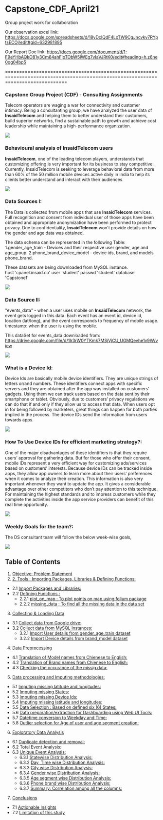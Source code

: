 # Capstone_CDF_April21

Group project work for collaboration

Our observation excel link:
https://docs.google.com/spreadsheets/d/18yDcIQdF4LxTW9CgJncvkv7RYptsECOj/edit#gid=632981895


Our Report Doc link:
https://docs.google.com/document/d/1-F9eYHbAQkO81y3Cm84ahFjoTObW5lWEg7vIaVJRtK0/edit#heading=h.z6ne0og04bp5

==================================================================================================================================

### Capstone Group Project (CDF) - **Consulting Assignments**

Telecom operators are waging a war for connectivity and customer intimacy. Being a consultanting group, we have analyzed the user data of **InsaidTelecom** and helping them to better understand their customers, build superior networks, find a sustainable path to growth and achieve cost leadership while maintaining a high-performance organization.

<img src="https://github.com/pathakchiranjit/Capstone_CDF_April21/blob/main/Picture/it-consulting-min.gif?raw=true" align='left'><br/>




### Behavioural analysis of **InsaidTelecom** users

**InsaidTelecom**, one of the leading telecom players, understands that customizing offering is very important for its business to stay competitive.
Currently, InsaidTelecom is seeking to leverage behavioral data from more than 60% of the 50 million mobile devices active daily in India to help its clients better understand and interact with their audiences.

<img src="https://github.com/pathakchiranjit/Capstone_CDF_April21/blob/main/Picture/Telecom-Industry.jpg?raw=true" align='left'><br/>




### **Data Sources I**:

The Data is collected from mobile apps that use **InsaidTelecom** services. Full recognition and consent from individual user of those apps have been obtained and appropriate anonymization have been performed to protect privacy. Due to confidentiality, **InsaidTelecom** won't provide details on how the gender and age data was obtained.

The data schema can be represented in the following Table:
1.gender_age_train - Devices and their respective user gender, age and age_group.
2.phone_brand_device_model - device ids, brand, and models phone_brand.

These datasets are being downloaded from MySQL instance.          
host	'cpanel.insaid.co'
user	'student'
passwd	'student'
database	'Capstone1'

<img src="https://github.com/pathakchiranjit/Capstone_CDF_April21/blob/main/Picture/device_id_6.jpg?raw=true" align='left'><br/>




### **Data Source II**:

"events_data" - when a user uses mobile on **InsaidTelecom** network, the event gets logged in this data.
Each event has an event id, device id, location (lat/long), and the event corresponds to frequency of mobile usage.
timestamp: when the user is using the mobile.

This dataSet for events_data downloaded from:
https://drive.google.com/file/d/1Ir3rW0YTKmk7MSjVjCU_UGMQevhe1v9W/view

<img src="https://github.com/pathakchiranjit/Capstone_CDF_April21/blob/main/Picture/device_id_2.jpg?raw=true" align='left'><br/>

### **What is a Device Id**:
Device Ids are basically mobile device identifiers. They are unique strings of letters or/and numbers. These identifiers connect apps with specific servers and they are obtained after the app was installed on customers’ gadgets. Using them we can track users based on the data sent by their smartphone or tablet. Obviously, due to customers’ privacy regulations we can do that if and only if they allow us to access that data. When users opt in for being followed by marketers, great things can happen for both parties implied in the process. The device IDs send the information from users towards apps.

<img src="https://github.com/pathakchiranjit/Capstone_CDF_April21/blob/main/Picture/device_id_1.jpg?raw=true" align='left'><br/>

### **How To Use Device IDs for efficient marketing strategy?**:
One of the major disadvantages of these identifiers is that they require users’ approval for gathering data. But for those who offer their consent, mobile IDs represent a very efficient way for customizing ads/services based on customers’ interests. Because device IDs can be tracked inside apps, they allow app owners to learn more about their users’ preferences when it comes to analyze their creation. This information is also very important whenever they want to update the app. It gives a considerable advantage over other competitors who don’t pay attention to this technique. For maintaining the highest standards and to impress customers while they complete the activities inside the app service providers can benefit of this real time opportunity.

<img src="https://github.com/pathakchiranjit/Capstone_CDF_April21/blob/main/Picture/device_id_3.png?raw=true" align='left'><br/>

### **Weekly Goals for the team?**:
The DS consultant team will follow the below week-wise goals,

<img src="https://github.com/pathakchiranjit/Capstone_CDF_April21/blob/main/Picture/image1.png?raw=true" align='left'><br/>

## Table of Contents

1. [Objective: Problem Statement](#section1)<br>
2. [2. Tools : Importing Packages, Libraries & Defining Functions:](#section2)<br>
  - 2.1 [Import Packages and Libraries:](#section201)<br>
  - 2.2 [Defining Functions :](#section202)<br>
    - 2.2.1 [plot_on_map : To plot points on map using folium package](#section2021)<br>
    - 2.2.2 [missing_data : To find all the missing data in the data set](#section2022)<br>
3. [Collecting & Loading Data](#section3)<br>
  - 3.1 [Collect data from Google drive:](#section301)<br>
  - 3.2 [Collect data from MySQL Instances:](#section302)<br>
    - 3.2.1 [Import User details from gender_age_train dataset](#section3021)<br>
    - 3.2.2 [Import Device details from brand_model dataset](#section3022)<br>
4. [Data Preprocessing](#section4)<br>
  - 4.1 [Translation of Model names from Chienese to English:](#section401)<br>
  - 4.2 [Translation of Brand names from Chienese to English:](#section402)<br>
  - 4.3 [Checking the occurance of the missig data:](#section403)<br>
5. [Data processing and Imputing methodologies:](#section5)<br>
  - 5.1 [Imputing missing latitude and longitudes:](#section501)<br>
  - 5.2 [Imputing missing States:](#section502)<br>
  - 5.3 [Imputing missing Device Ids:](#section503)<br>
  - 5.4 [Imputing missing latitude and longitudes:](#section504)<br>
  - 5.5 [Data Selection : Based on defined six (6) States:](#section505)<br>
  - 5.6 [Data preparation/extraction for Dashboarding using Web UI Tools:](#section506)<br>
  - 5.7 [Datetime conversion to Weekday and Time:](#section507)<br>
  - 5.8 [Outlier selection for Age of user and age segment creation:](#section508)<br>
6. [Exploratory Data Analysis](#section6)<br>
  - 6.1 [Duplicate detection and removal:](#section601)<br>
  - 6.2 [Total Event Analysis:](#section602)<br>
  - 6.3 [Unique Event Analysis:](#section603)<br>
      - 6.3.1 [Statewise Distribution Analysis:](#section60301)<br>
      - 6.3.2 [Day, Time wise Distribution Analysis:](#section60302)<br>
      - 6.3.3 [City wise Distribution Analysis:](#section60303)<br>
      - 6.3.4 [Gender wise Distribution Analysis:](#section60304)<br>
      - 6.3.5 [Age segment wise Distribution Analysis:](#section60305)<br>
      - 6.3.6 [Phone brand wise Distribution Analysis:](#section60306)<br>
      - 6.3.7 [Summary: Correlation among all the columns:](#section60307)<br>
7. [Conclusions](#section7)
  - 7.1 [Actionable Insights](#section701)
  - 7.2 [Limitation of this study](#section702)


